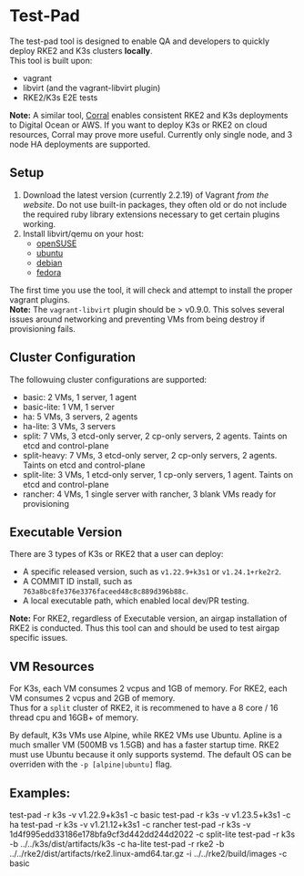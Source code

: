 # Test-Pad
The test-pad tool is designed to enable QA and developers to quickly deploy RKE2 and K3s clusters **locally**.  
This tool is built upon:
- vagrant
- libvirt (and the vagrant-libvirt plugin)
- RKE2/K3s E2E tests

**Note:** A similar tool, [Corral](https://github.com/rancherlabs/corral) enables consistent RKE2 and K3s deployments to Digital Ocean or AWS. If you want to deploy K3s or RKE2 on cloud resources, Corral may prove more useful. Currently only single node, and 3 node HA deployments are supported.

## Setup 
1) Download the latest version (currently 2.2.19) of Vagrant *from the website*. Do not use built-in packages, they often old or do not include the required ruby library extensions necessary to get certain plugins working.
2) Install libvirt/qemu on your host:  
    - [openSUSE](https://documentation.suse.com/sles/15-SP1/html/SLES-all/cha-vt-installation.html)
    - [ubuntu](https://ubuntu.com/server/docs/virtualization-libvirt)
    - [debian](https://wiki.debian.org/KVM#Installation)
    - [fedora](https://developer.fedoraproject.org/tools/virtualization/installing-libvirt-and-virt-install-on-fedora-linux.html)

The first time you use the tool, it will check and attempt to install the proper vagrant plugins.  
**Note:** The `vagrant-libvirt` plugin should be > v0.9.0. This solves several issues around networking and preventing VMs from being destroy if provisioning fails.

## Cluster Configuration
The followuing cluster configurations are supported:
- basic:        2 VMs, 1 server, 1 agent
- basic-lite:   1 VM,  1 server
- ha:           5 VMs, 3 servers, 2 agents
- ha-lite:      3 VMs, 3 servers
- split:        7 VMs, 3 etcd-only server, 2 cp-only servers, 2 agents. Taints on etcd and control-plane
- split-heavy:  7 VMs, 3 etcd-only server, 2 cp-only servers, 2 agents. Taints on etcd and control-plane
- split-lite:   3 VMs, 1 etcd-only server, 1 cp-only servers, 1 agent. Taints on etcd and control-plane
- rancher:      4 VMs, 1 single server with rancher, 3 blank VMs ready for provisioning

## Executable Version
There are 3 types of K3s or RKE2 that a user can deploy:
- A specific released version, such as `v1.22.9+k3s1` or `v1.24.1+rke2r2`.
- A COMMIT ID install, such as `763a8bc8fe376e3376faceed48c8c889d396b88c`.
- A local executable path, which enabled local dev/PR testing.

**Note:** For RKE2, regardless of Executable version, an airgap installation of RKE2 is conducted. Thus this 
tool can and should be used to test airgap specific issues. 

## VM Resources 
For K3s, each VM consumes 2 vcpus and 1GB of memory. For RKE2, each VM consumes 2 vcpus and 2GB of memory.  
Thus for a `split` cluster of RKE2, it is recommened to have a 8 core / 16 thread cpu and 16GB+ of memory.

By default, K3s VMs use Alpine, while RKE2 VMs use Ubuntu. Apline is a much smaller VM (500MB vs 1.5GB) and 
has a faster startup time. RKE2 must use Ubuntu because it only supports systemd. The default OS can be overriden
with the `-p [alpine|ubuntu]` flag.

## Examples:
test-pad -r k3s -v v1.22.9+k3s1 -c basic 
test-pad -r k3s -v v1.23.5+k3s1 -c ha
test-pad -r k3s -v v1.21.12+k3s1 -c rancher 
test-pad -r k3s -v 1d4f995edd33186e178bfa9cf3d442dd244d2022 -c split-lite
test-pad -r k3s -b ../../k3s/dist/artifacts/k3s -c ha-lite 
test-pad -r rke2 -b ../../rke2/dist/artifacts/rke2.linux-amd64.tar.gz -i ../../rke2/build/images -c basic

